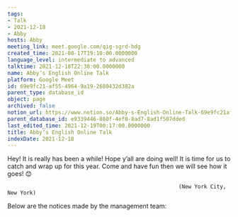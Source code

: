 ```yaml
---
tags:
- Talk
- 2021-12-18
- Abby
hosts: Abby
meeting_link: meet.google.com/qig-sgrd-hdg
created_time: 2021-08-17T19:10:00.0000000
language_level: intermediate to advanced
talktime: 2021-12-18T22:30:00.0000000
name: Abby’s English Online Talk
platform: Google Meet
id: 69e9fc21-af55-4964-9a19-2680432d382a
parent_type: database_id
object: page
archived: false
notion_url: https://www.notion.so/Abby-s-English-Online-Talk-69e9fc21af5549649a192680432d382a
parent_database_id: e9339446-880f-4ef0-8ad7-8ad1f507dded
last_edited_time: 2021-12-19T00:17:00.0000000
title: Abby’s English Online Talk
indexDate: 2021-12-18
---
```


Hey! It is really has been a while! Hope y’all are doing well! It is time for us to catch and wrap up for this year. Come and have fun then we will see how it goes! 😊



                                                          (New York City, New York)



Below are the notices made by the management team:


